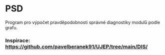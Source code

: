 # PSD
Program pro výpočet pravděpodobnosti správné diagnostiky modulů podle grafu.
### Inspirace: https://github.com/pavelberanek91/UJEP/tree/main/DIS/
